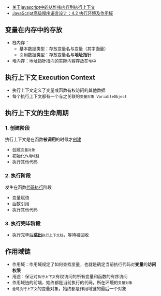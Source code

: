 - [关于javascript中的从堆栈内存到执行上下文](https://github.com/ershing/RookieAngle/blob/master/javascript/executionContext.md)
- [JavaScript高级程序语言设计：4.2 执行环境及作用域](https://www.ituring.com.cn/book/946)

## 变量在内存中的存放

- 栈内存：
  - 基本数据类型：存放变量名与变量（其字面量）
  - 引用数据类型：存放变量名与**地址指针**
- 堆内存：地址指针指向的实际内容存放在`堆`中

## 执行上下文 Execution Context

- 执行上下文定义了变量或函数有权访问的其他数据
- 每个执行上下文都有一个与之关联的`变量对象 VariableObject`

## 执行上下文的生命周期

### 1. 创建阶段

执行上下文是在函数**被调用**的时候才<u>创建</u>

- 创建`变量对象`
- 初始化`作用域链`
- 执行其他代码

### 2. 执行阶段

发生在函数<u>代码执行</u>阶段

- 变量赋值
- 函数引用
- 执行其他代码

### 3. 执行完毕阶段

- 执行完毕后**跳出**`执行上下文栈`，等待被回收

## 作用域链

- 作用域：作用域规定了如何查找变量，也就是确定当前执行代码对**变量**的**访问权限**
- 用途：保证对`执行上下文`有权访问的所有变量和函数的有序访问
- 作用域链的前端，始终都是当前执行的代码，所在环境的`变量对象`
- `全局执行上下文`的变量对象，始终都是作用域链的最后一个对象

